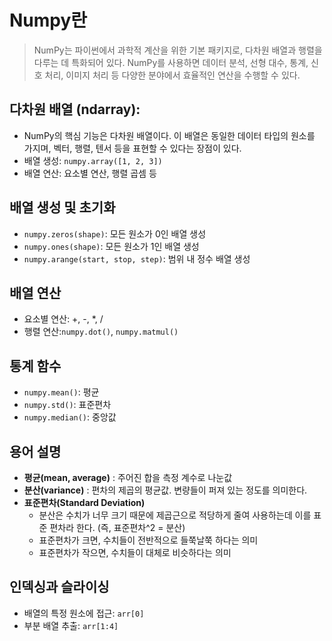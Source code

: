 # Numpy란

> NumPy는 파이썬에서 과학적 계산을 위한 기본 패키지로, 다차원 배열과 행렬을 다루는 데 특화되어 있다. NumPy를 사용하면 데이터 분석, 선형 대수, 통계, 신호 처리, 이미지 처리 등 다양한 분야에서 효율적인 연산을 수행할 수 있다.

## 다차원 배열 (ndarray):

- NumPy의 핵심 기능은 다차원 배열이다. 이 배열은 동일한 데이터 타입의 원소를 가지며, 벡터, 행렬, 텐서 등을 표현할 수 있다는 장점이 있다.
- 배열 생성: `numpy.array([1, 2, 3])`
- 배열 연산: 요소별 연산, 행렬 곱셈 등

## 배열 생성 및 초기화

- `numpy.zeros(shape)`: 모든 원소가 0인 배열 생성
- `numpy.ones(shape)`: 모든 원소가 1인 배열 생성
- `numpy.arange(start, stop, step)`: 범위 내 정수 배열 생성

## 배열 연산

- 요소별 연산: +, -, \*, /
- 행렬 연산:`numpy.dot()`, `numpy.matmul()`

## 통계 함수

- `numpy.mean()`: 평균
- `numpy.std()`: 표준편차
- `numpy.median()`: 중앙값

## 용어 설명

- **평균(mean, average)** : 주어진 합을 측정 계수로 나눈값
- **분산(variance)** : 편차의 제곱의 평균값. 변량들이 퍼져 있는 정도를 의미한다.
- **표준편차(Standard Deviation)**
  - 분산은 수치가 너무 크기 때문에 제곱근으로 적당하게 줄여 사용하는데 이를 표준 편차라 한다. (즉, 표준편차^2 = 분산)
  - 표준편차가 크면, 수치들이 전반적으로 들쭉날쭉 하다는 의미
  - 표준편차가 작으면, 수치들이 대체로 비슷하다는 의미

## 인덱싱과 슬라이싱
- 배열의 특정 원소에 접근: `arr[0]`
- 부분 배열 추출: `arr[1:4]`